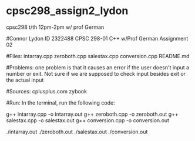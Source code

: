 # cpsc298_assign2_lydon

cpsc298 t/th 12pm-2pm w/ prof German

#Connor Lydon
ID 2322488
CPSC 298-01 C++ w/Prof German
Assignment 02

#Files:
intarray.cpp
zeroboth.cpp
salestax.cpp
conversion.cpp
README.md

#Problems:
one problem is that it causes an error if the user doesn't input a number or exit. Not sure if we are supposed to check input besides exit or the actual input

#Sources:
cplusplus.com
zybook

#Run:
In the terminal, run the following code:

g++ intarray.cpp -o intarray.out
g++ zeroboth.cpp -o zeroboth.out
g++ salestax.cpp -o salestax.out
g++ conversion.cpp -o conversion.out

./intarray.out
./zeroboth.out
./salestax.out
./conversion.out
